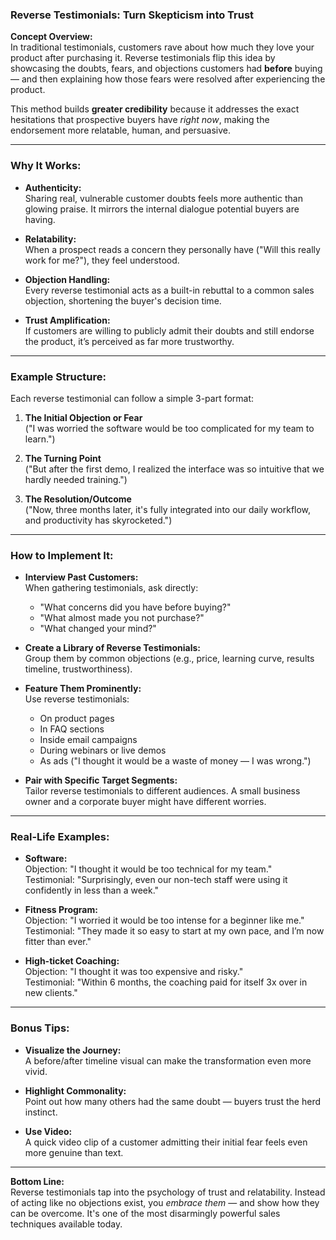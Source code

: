 ### Reverse Testimonials: Turn Skepticism into Trust

**Concept Overview:**  
In traditional testimonials, customers rave about how much they love your product after purchasing it. Reverse testimonials flip this idea by showcasing the doubts, fears, and objections customers had **before** buying — and then explaining how those fears were resolved after experiencing the product. 

This method builds **greater credibility** because it addresses the exact hesitations that prospective buyers have *right now*, making the endorsement more relatable, human, and persuasive.

---

### Why It Works:
- **Authenticity:**  
  Sharing real, vulnerable customer doubts feels more authentic than glowing praise. It mirrors the internal dialogue potential buyers are having.
  
- **Relatability:**  
  When a prospect reads a concern they personally have ("Will this really work for me?"), they feel understood.
  
- **Objection Handling:**  
  Every reverse testimonial acts as a built-in rebuttal to a common sales objection, shortening the buyer's decision time.

- **Trust Amplification:**  
  If customers are willing to publicly admit their doubts and still endorse the product, it’s perceived as far more trustworthy.

---

### Example Structure:
Each reverse testimonial can follow a simple 3-part format:
1. **The Initial Objection or Fear**  
   ("I was worried the software would be too complicated for my team to learn.")
   
2. **The Turning Point**  
   ("But after the first demo, I realized the interface was so intuitive that we hardly needed training.")
   
3. **The Resolution/Outcome**  
   ("Now, three months later, it's fully integrated into our daily workflow, and productivity has skyrocketed.")

---

### How to Implement It:
- **Interview Past Customers:**  
  When gathering testimonials, ask directly:  
  - "What concerns did you have before buying?"  
  - "What almost made you not purchase?"  
  - "What changed your mind?"
  
- **Create a Library of Reverse Testimonials:**  
  Group them by common objections (e.g., price, learning curve, results timeline, trustworthiness).

- **Feature Them Prominently:**  
  Use reverse testimonials:
  - On product pages
  - In FAQ sections
  - Inside email campaigns
  - During webinars or live demos
  - As ads ("I thought it would be a waste of money — I was wrong.")

- **Pair with Specific Target Segments:**  
  Tailor reverse testimonials to different audiences. A small business owner and a corporate buyer might have different worries.

---

### Real-Life Examples:
- **Software:**  
  Objection: "I thought it would be too technical for my team."  
  Testimonial: "Surprisingly, even our non-tech staff were using it confidently in less than a week."

- **Fitness Program:**  
  Objection: "I worried it would be too intense for a beginner like me."  
  Testimonial: "They made it so easy to start at my own pace, and I’m now fitter than ever."

- **High-ticket Coaching:**  
  Objection: "I thought it was too expensive and risky."  
  Testimonial: "Within 6 months, the coaching paid for itself 3x over in new clients."

---

### Bonus Tips:
- **Visualize the Journey:**  
  A before/after timeline visual can make the transformation even more vivid.
  
- **Highlight Commonality:**  
  Point out how many others had the same doubt — buyers trust the herd instinct.
  
- **Use Video:**  
  A quick video clip of a customer admitting their initial fear feels even more genuine than text.

---

**Bottom Line:**  
Reverse testimonials tap into the psychology of trust and relatability. Instead of acting like no objections exist, you *embrace them* — and show how they can be overcome. It's one of the most disarmingly powerful sales techniques available today.